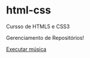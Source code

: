 # html-css
 Cursso de HTML5 e CSS3

 Gerenciamento de Repositórios!

 <a href="https://www.youtube.com/watch?v=bUKtjtyAuHw" target="_blank">Executar música</a>
